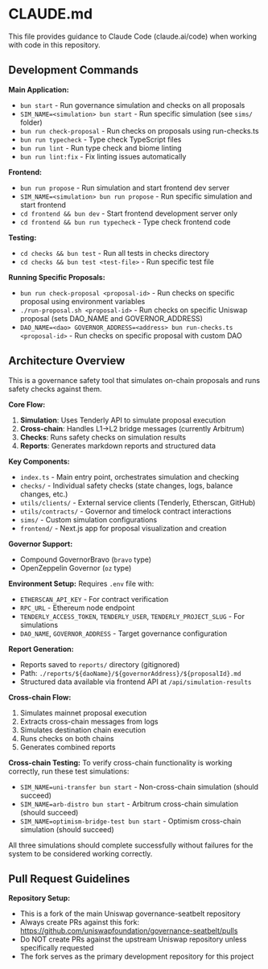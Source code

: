 # CLAUDE.md

This file provides guidance to Claude Code (claude.ai/code) when working with code in this repository.

## Development Commands

**Main Application:**
- `bun start` - Run governance simulation and checks on all proposals
- `SIM_NAME=<simulation> bun start` - Run specific simulation (see `sims/` folder)
- `bun run check-proposal` - Run checks on proposals using run-checks.ts
- `bun run typecheck` - Type check TypeScript files
- `bun run lint` - Run type check and biome linting
- `bun run lint:fix` - Fix linting issues automatically

**Frontend:**
- `bun run propose` - Run simulation and start frontend dev server
- `SIM_NAME=<simulation> bun run propose` - Run specific simulation and start frontend
- `cd frontend && bun dev` - Start frontend development server only
- `cd frontend && bun run typecheck` - Type check frontend code

**Testing:**
- `cd checks && bun test` - Run all tests in checks directory
- `cd checks && bun test <test-file>` - Run specific test file

**Running Specific Proposals:**
- `bun run check-proposal <proposal-id>` - Run checks on specific proposal using environment variables
- `./run-proposal.sh <proposal-id>` - Run checks on specific Uniswap proposal (sets DAO_NAME and GOVERNOR_ADDRESS)
- `DAO_NAME=<dao> GOVERNOR_ADDRESS=<address> bun run-checks.ts <proposal-id>` - Run checks on specific proposal with custom DAO

## Architecture Overview

This is a governance safety tool that simulates on-chain proposals and runs safety checks against them.

**Core Flow:**
1. **Simulation**: Uses Tenderly API to simulate proposal execution
2. **Cross-chain**: Handles L1→L2 bridge messages (currently Arbitrum)
3. **Checks**: Runs safety checks on simulation results
4. **Reports**: Generates markdown reports and structured data

**Key Components:**
- `index.ts` - Main entry point, orchestrates simulation and checking
- `checks/` - Individual safety checks (state changes, logs, balance changes, etc.)
- `utils/clients/` - External service clients (Tenderly, Etherscan, GitHub)
- `utils/contracts/` - Governor and timelock contract interactions
- `sims/` - Custom simulation configurations
- `frontend/` - Next.js app for proposal visualization and creation

**Governor Support:**
- Compound GovernorBravo (`bravo` type)
- OpenZeppelin Governor (`oz` type)

**Environment Setup:**
Requires `.env` file with:
- `ETHERSCAN_API_KEY` - For contract verification
- `RPC_URL` - Ethereum node endpoint
- `TENDERLY_ACCESS_TOKEN`, `TENDERLY_USER`, `TENDERLY_PROJECT_SLUG` - For simulations
- `DAO_NAME`, `GOVERNOR_ADDRESS` - Target governance configuration

**Report Generation:**
- Reports saved to `reports/` directory (gitignored)
- Path: `./reports/${daoName}/${governorAddress}/${proposalId}.md`
- Structured data available via frontend API at `/api/simulation-results`

**Cross-chain Flow:**
1. Simulates mainnet proposal execution
2. Extracts cross-chain messages from logs
3. Simulates destination chain execution
4. Runs checks on both chains
5. Generates combined reports

**Cross-chain Testing:**
To verify cross-chain functionality is working correctly, run these test simulations:
- `SIM_NAME=uni-transfer bun start` - Non-cross-chain simulation (should succeed)
- `SIM_NAME=arb-distro bun start` - Arbitrum cross-chain simulation (should succeed)
- `SIM_NAME=optimism-bridge-test bun start` - Optimism cross-chain simulation (should succeed)

All three simulations should complete successfully without failures for the system to be considered working correctly.

## Pull Request Guidelines

**Repository Setup:**
- This is a fork of the main Uniswap governance-seatbelt repository
- Always create PRs against this fork: https://github.com/uniswapfoundation/governance-seatbelt/pulls
- Do NOT create PRs against the upstream Uniswap repository unless specifically requested
- The fork serves as the primary development repository for this project